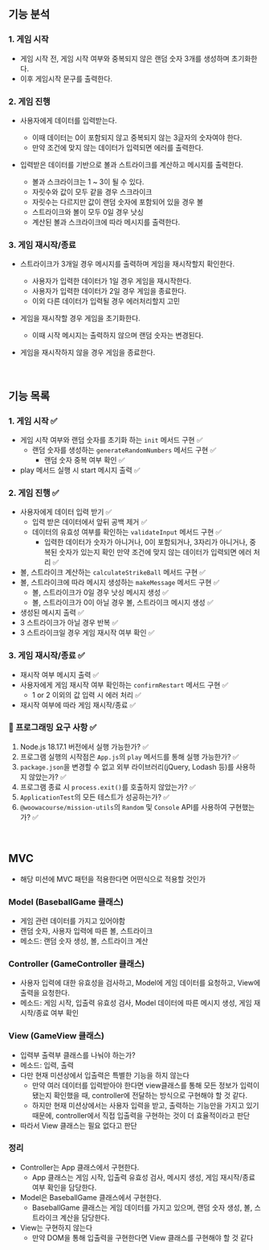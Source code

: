 ## 기능 분석

### 1. 게임 시작

- 게임 시작 전, 게임 시작 여부와 중복되지 않은 랜덤 숫자 3개를 생성하며 초기화한다.
- 이후 게임시작 문구를 출력한다.

### 2. 게임 진행

- 사용자에게 데이터를 입력받는다.

  - 이때 데이터는 0이 포함되지 않고 중복되지 않는 3글자의 숫자여야 한다.
  - 만약 조건에 맞지 않는 데이터가 입력되면 에러를 출력한다.

- 입력받은 데이터를 기반으로 볼과 스트라이크를 계산하고 메시지를 출력한다.

  - 볼과 스크라이크는 1 ~ 3이 될 수 있다.
  - 자릿수와 값이 모두 같을 경우 스크라이크
  - 자릿수는 다르지만 값이 랜덤 숫자에 포함되어 있을 경우 볼
  - 스트라이크와 볼이 모두 0일 경우 낫싱
  - 계산된 볼과 스크라이크에 따라 메시지를 출력한다.

### 3. 게임 재시작/종료

- 스트라이크가 3개일 경우 메시지를 출력하며 게임을 재시작할지 확인한다.

  - 사용자가 입력한 데이터가 1일 경우 게임을 재시작한다.
  - 사용자가 입력한 데이터가 2일 경우 게임을 종료한다.
  - 이외 다른 데이터가 입력될 경우 에러처리할지 고민

- 게임을 재시작할 경우 게임을 초기화한다.

  - 이때 시작 메시지는 출력하지 않으며 랜덤 숫자는 변경된다.

- 게임을 재시작하지 않을 경우 게임을 종료한다.

<br />

## 기능 목록

### 1. 게임 시작 ✅

- 게임 시작 여부와 랜덤 숫자를 초기화 하는 `init` 메서드 구현 ✅
  - 랜덤 숫자를 생성하는 `generateRandomNumbers` 메서드 구현 ✅
    - 랜덤 숫자 중복 여부 확인 ✅
- play 메서드 실행 시 start 메시지 출력 ✅

### 2. 게임 진행 ✅

- 사용자에게 데이터 입력 받기 ✅
  - 입력 받은 데이터에서 앞뒤 공백 제거 ✅
  - 데이터의 유효성 여부를 확인하는 `validateInput` 메서드 구현 ✅
    - 입력한 데이터가 숫자가 아니거나, 0이 포함되거나, 3자리가 아니거나, 중복된 숫자가 있는지 확인 만약 조건에 맞지 않는 데이터가 입력되면 에러 처리 ✅
- 볼, 스트라이크 계산하는 `calculateStrikeBall` 메서드 구현 ✅
- 볼, 스트라이크에 따라 메시지 생성하는 `makeMessage` 메서드 구현 ✅
  - 볼, 스트라이크가 0일 경우 낫싱 메시지 생성 ✅
  - 볼, 스트라이크가 0이 아닐 경우 볼, 스트라이크 메시지 생성 ✅
- 생성된 메시지 출력 ✅
- 3 스트라이크가 아닐 경우 반복 ✅
- 3 스트라이크일 경우 게임 재시작 여부 확인 ✅

### 3. 게임 재시작/종료 ✅

- 재시작 여부 메시지 출력 ✅
- 사용자에게 게임 재시작 여부 확인하는 `confirmRestart` 메서드 구현 ✅
  - 1 or 2 이외의 값 입력 시 에러 처리 ✅
- 재시작 여부에 따라 게임 재시작/종료 ✅

### 🎯 프로그래밍 요구 사항 ✅

1. Node.js 18.17.1 버전에서 실행 가능한가? ✅
2. 프로그램 실행의 시작점은 `App.js`의 `play` 메서드를 통해 실행 가능한가? ✅
3. `package.json`을 변경할 수 없고 외부 라이브러리(jQuery, Lodash 등)를 사용하지 않았는가? ✅
4. 프로그램 종료 시 `process.exit()`를 호출하지 않았는가? ✅
5. `ApplicationTest`의 모든 테스트가 성공하는가? ✅
6. `@woowacourse/mission-utils`의 `Random` 및 `Console` API를 사용하여 구현했는가? ✅

<br />

## MVC

- 해당 미션에 MVC 패턴을 적용한다면 어떤식으로 적용할 것인가

### Model (BaseballGame 클래스)

- 게임 관련 데이터를 가지고 있어야함
- 랜덤 숫자, 사용자 입력에 따른 볼, 스트라이크
- 메소드: 랜덤 숫자 생성, 볼, 스트라이크 계산

### Controller (GameController 클래스)

- 사용자 입력에 대한 유효성을 검사하고, Model에 게임 데이터를 요청하고, View에 출력을 요청한다.
- 메소드: 게임 시작, 입출력 유효성 검사, Model 데이터에 따른 메시지 생성, 게임 재시작/종료 여부 확인

### View (GameView 클래스)

- 입력부 출력부 클래스를 나눠야 하는가?
- 메소드: 입력, 출력
- 다만 현재 미션상에서 입출력은 특별한 기능을 하지 않는다
  - 만약 여러 데이터를 입력받아야 한다면 view클래스를 통해 모든 정보가 입력이 됐는지 확인했을 때, controller에 전달하는 방식으로 구현해야 할 것 같다.
  - 하지만 현재 미션상에서는 사용자 입력을 받고, 출력하는 기능만을 가지고 있기 때문에, controller에서 직접 입출력을 구현하는 것이 더 효율적이라고 판단
- 따라서 View 클래스는 필요 없다고 판단

### 정리

- Controller는 App 클래스에서 구현한다.
  - App 클래스는 게임 시작, 입출력 유효성 검사, 메시지 생성, 게임 재시작/종료 여부 확인을 담당한다.
- Model은 BaseballGame 클래스에서 구현한다.
  - BaseballGame 클래스는 게임 데이터를 가지고 있으며, 랜덤 숫자 생성, 볼, 스트라이크 계산을 담당한다.
- View는 구현하지 않는다
  - 만약 DOM을 통해 입출력을 구현한다면 View 클래스를 구현해야 할 것 같다
